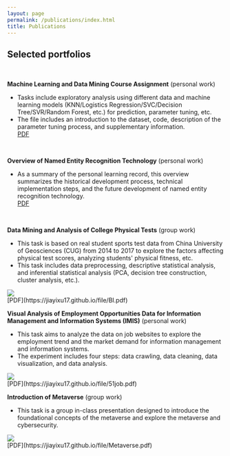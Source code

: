 ```yaml
---
layout: page
permalink: /publications/index.html
title: Publications
---
```

## Selected portfolios

<br>

**Machine Learning and Data Mining Course Assignment** (personal work)<br>
- Tasks include exploratory analysis using different data and machine learning models (KNN/Logistics Regression/SVC/Decision Tree/SVR/Random Forest, etc.) for prediction, parameter tuning, etc.
- The file includes an introduction to the dataset, code, description of the parameter tuning process, and supplementary information.<br>
[PDF](https://jiayixu17.github.io/file/ML.pdf)

<br>

**Overview of Named Entity Recognition Technology** (personal work)<br>
- As a summary of the personal learning record, this overview summarizes the historical development process, technical implementation steps, and the future development of named entity recognition technology.<br>
[PDF](https://jiayixu17.github.io/file/NER.pdf)

<br>

**Data Mining and Analysis of College Physical Tests** (group work)<br>
- This task is based on real student sports test data from China University of Geosciences (CUG) from 2014 to 2017 to explore the factors affecting physical test scores, analyzing students' physical fitness, etc.
- This task includes data preprocessing, descriptive statistical analysis, and inferential statistical analysis (PCA, decision tree construction, cluster analysis, etc.).<br>
 <img src="https://jiayixu17.github.io/file/p2.png" align=center />
<br>
[PDF](https://jiayixu17.github.io/file/BI.pdf)

<br>

**Visual Analysis of Employment Opportunities Data for Information Management and Information Systems (IMIS)** (personal work)<br>
- This task aims to analyze the data on job websites to explore the employment trend and the market demand for information management and information systems.
- The experiment includes four steps: data crawling, data cleaning, data visualization, and data analysis.<br>
 <img src="https://jiayixu17.github.io/file/p1.png" align=center />
 <br>
[PDF](https://jiayixu17.github.io/file/51job.pdf)

<br>

**Introduction of Metaverse** (group work)<br>
- This task is a group in-class presentation designed to introduce the foundational concepts of the metaverse and explore the metaverse and cybersecurity.<br>
 <img src="https://jiayixu17.github.io/file/p3.png" align=center />
 <br>
[PDF](https://jiayixu17.github.io/file/Metaverse.pdf)  

